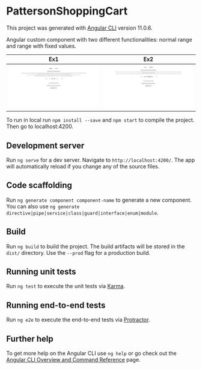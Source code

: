 # PattersonShoppingCart

This project was generated with [Angular CLI](https://github.com/angular/angular-cli) version 11.0.6.

Angular custom component with two different functionalities: normal range and range with fixed values.

| Ex1      | Ex2   |
|------------|-------------|
| <img src="https://github.com/SylviaMars/custom-range-app/blob/master/screencapture-localhost-4200-exercise1-2021-01-17-17_33_35.png" width="500"> | <img src="https://github.com/SylviaMars/custom-range-app/blob/master/screencapture-localhost-4200-exercise2-2021-01-17-17_33_14.png" width="500"> |

To run in local run `npm install --save` and `npm start` to compile the project.
Then go to localhost:4200.

## Development server

Run `ng serve` for a dev server. Navigate to `http://localhost:4200/`. The app will automatically reload if you change any of the source files.

## Code scaffolding

Run `ng generate component component-name` to generate a new component. You can also use `ng generate directive|pipe|service|class|guard|interface|enum|module`.

## Build

Run `ng build` to build the project. The build artifacts will be stored in the `dist/` directory. Use the `--prod` flag for a production build.

## Running unit tests

Run `ng test` to execute the unit tests via [Karma](https://karma-runner.github.io).

## Running end-to-end tests

Run `ng e2e` to execute the end-to-end tests via [Protractor](http://www.protractortest.org/).

## Further help

To get more help on the Angular CLI use `ng help` or go check out the [Angular CLI Overview and Command Reference](https://angular.io/cli) page.
